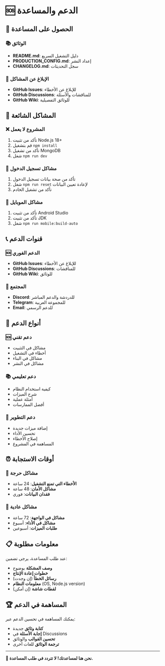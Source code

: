 # 🆘 الدعم والمساعدة

## 🚀 الحصول على المساعدة

### 📚 **الوثائق**

- **README.md**: دليل التشغيل السريع
- **PRODUCTION_CONFIG.md**: إعداد النشر
- **CHANGELOG.md**: سجل التحديثات

### 🐛 **الإبلاغ عن المشاكل**

- **GitHub Issues**: للإبلاغ عن الأخطاء
- **GitHub Discussions**: للمناقشات والأسئلة
- **GitHub Wiki**: للوثائق التفصيلية

## 🔧 المشاكل الشائعة

### ❌ **المشروع لا يعمل**

1. تأكد من تثبيت Node.js 18+
2. قم بتشغيل `npm install`
3. تأكد من تشغيل MongoDB
4. شغل `npm run dev`

### 🔐 **مشاكل تسجيل الدخول**

1. تأكد من صحة بيانات تسجيل الدخول
2. شغل `npm run reset` لإعادة تعيين البيانات
3. تأكد من تشغيل الخادم

### 📱 **مشاكل الموبايل**

1. تأكد من تثبيت Android Studio
2. تأكد من تثبيت JDK
3. شغل `npm run mobile:build-auto`

## 📞 قنوات الدعم

### 🆘 **الدعم الفوري**

- **GitHub Issues**: للإبلاغ عن الأخطاء
- **GitHub Discussions**: للمناقشات
- **GitHub Wiki**: للوثائق

### 💬 **المجتمع**

- **Discord**: للدردشة والدعم المباشر
- **Telegram**: للمجموعة العربية
- **Email**: للدعم الرسمي

## 🎯 أنواع الدعم

### 🆘 **دعم تقني**

- مشاكل في التثبيت
- أخطاء في التشغيل
- مشاكل في البناء
- مشاكل في النشر

### 📚 **دعم تعليمي**

- كيفية استخدام النظام
- شرح الميزات
- أمثلة عملية
- أفضل الممارسات

### 🚀 **دعم التطوير**

- إضافة ميزات جديدة
- تحسين الأداء
- إصلاح الأخطاء
- المساهمة في المشروع

## ⏰ أوقات الاستجابة

### 🚨 **مشاكل حرجة**

- **الأخطاء التي تمنع التشغيل**: 24 ساعة
- **مشاكل الأمان**: 48 ساعة
- **فقدان البيانات**: فوري

### 🔧 **مشاكل عادية**

- **مشاكل في الواجهة**: 72 ساعة
- **مشاكل في الأداء**: أسبوع
- **طلبات الميزات**: أسبوعين

## 📋 معلومات مطلوبة

عند طلب المساعدة، يرجى تضمين:

- **وصف المشكلة** بوضوح
- **خطوات إعادة الإنتاج**
- **رسائل الخطأ** (إن وجدت)
- **معلومات النظام** (OS, Node.js version)
- **لقطات شاشة** (إن أمكن)

## 🏆 المساهمة في الدعم

يمكنك المساهمة في تحسين الدعم عبر:

- **كتابة وثائق** جديدة
- **إجابة الأسئلة** في Discussions
- **تحسين القوالب** والوثائق
- **ترجمة الوثائق** للغات أخرى

---

**🎉 نحن هنا لمساعدتك! لا تتردد في طلب المساعدة.**

